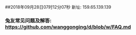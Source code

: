##2018年09月28日07时12分07秒 新址: 159.65.139.139
### 兔友常见问题及解答: https://github.com/wanggonging/d/blob/w/FAQ.md
